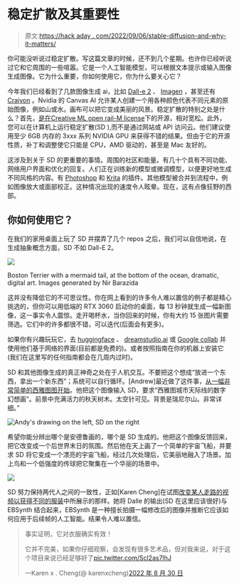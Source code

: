 # 稳定扩散及其重要性

> 原文:[https://hack aday . com/2022/09/06/stable-diffusion-and-why-it-matters/](https://hackaday.com/2022/09/06/stable-diffusion-and-why-it-matters/)

你可能没听说过稳定扩散。写这篇文章的时候，还不到几个星期。也许你已经听说过它和它周围的一些喧嚣。它是一个人工智能模型，可以根据文本提示或输入图像生成图像。它为什么重要，你如何使用它，你为什么要关心它？

今年我们已经看到了几款图像生成 ai，比如 [Dall-e 2](https://openai.com/dall-e-2/) 、 [Imagen](https://imagen.research.google/) ，甚至还有 [Craiyon](https://www.craiyon.com/) 。Nvidia 的 Canvas AI 允许某人创建一个用各种颜色代表不同元素的原始图像，例如山或水。画布可以把它变成美丽的风景。稳定扩散的特别之处是什么？首先，[是在](https://github.com/CompVis/stable-diffusion)[Creative ML open rail-M license](https://github.com/CompVis/stable-diffusion/blob/main/LICENSE)下的开源，相对宽松。此外，您可以在计算机上运行稳定扩散(SD ),而不是通过网站或 API 访问云。他们建议使用至少 6GB 内存的 3xxx 系列 NVIDIA GPU 来获得不错的结果。但由于它的开源性质，补丁和调整使它只能是 CPU，AMD 驱动的，甚至是 Mac 友好的。

这涉及到关于 SD 的更重要的事情。周围的社区和能量。有几十个具有不同功能、网络用户界面和优化的回复。人们正在训练新的模型或微调模型，以便更好地生成不同风格的内容。有 [Photoshop](https://old.reddit.com/r/StableDiffusion/comments/wyduk1/show_rstablediffusion_integrating_sd_in_photoshop/) 和 [Krita](https://github.com/sddebz/stable-diffusion-krita-plugin) 的插件。其他模型被合并到流程中，例如图像放大或面部校正。这种情况出现的速度令人眩晕。现在，这有点像狂野的西部。

## 你如何使用它？

在我们的家用桌面上玩了 SD 并摆弄了几个 repos 之后，我们可以自信地说，在生成抽象概念方面，SD 不如 Dall-E 2。

![](../Images/d28e5a8b1efbcb15d996542ba25c8ee2.png)

Boston Terrier with a mermaid tail, at the bottom of the ocean, dramatic, digital art.
Images generated by Nir Barazida

这并没有降低它的不可思议性。你在网上看到的许多令人难以置信的例子都是精心挑选的，但你可以用低端的 RTX 3060 启动你的桌面，每 13 秒钟就生成一幅新图像，这一事实令人震惊。走开喝杯水，当你回来的时候，你有大约 15 张图片需要筛选。它们中的许多都很不错，可以迭代(后面会有更多)。

如果你有兴趣玩玩它，去 [huggingface](https://huggingface.co/spaces/stabilityai/stable-diffusion) 、 [dreamstudio.ai](https://beta.dreamstudio.ai/) 或 [Google collab](https://colab.research.google.com/github/huggingface/notebooks/blob/main/diffusers/stable_diffusion.ipynb) 并使用他们基于网络的界面(目前都是免费的)。或者按照指南在你的机器上安装它(我们在这里写的任何指南都会在几周内过时)。

SD 和其他图像生成的真正神奇之处在于人机交互。不要把这个想成“放进一个东西，拿出一个新东西”；系统可以自行循环。[Andrew]最近做了这件事，[从一幅非常简单的西雅图图开始](https://andys.page/posts/how-to-draw/)。他把这个图像输入 SD，要求“西雅图城市天际线的数字幻想画”。前景中充满活力的秋天树木。太空针可见。背景是瑞尼尔山。非常详细。”

![Andy's drawing on the left, SD on the right](../Images/ca496a6d0a111e1d8fd4991ab78730e6.png)

希望你能分辨出哪个是安德鲁画的，哪个是 SD 生成的。他把这个图像反馈回来，把它改变成一个后世界末日的氛围。然后他在天上画了一个简单的宇宙飞船，并要求 SD 将它变成一个漂亮的宇宙飞船，经过几次处理后，它美丽地融入了场景。加上鸟和一个低强度的传球把它聚集在一个华丽的场景中。

![](../Images/32bcc0e8118f5b64339bb133c207f755.png)

SD 努力保持两代人之间的一致性，正如[Karen Cheng]在试图[改变某人走路的视频以获得不同的服装](https://twitter.com/karenxcheng/status/1564629076266160130)中所展示的那样。她将 Dalle 的输出(SD 在这里应该很好)与 EBSynth 结合起来，EBSynth 是一种擅长拍摄一幅修改后的图像并推断它应该如何应用于后续帧的人工智能。结果令人难以置信。

> 事实证明，它对衣服确实有效！
> 
> 它并不完美，如果你仔细观察，会发现有很多艺术品，但对我来说，对于这个项目来说已经足够好了[pic.twitter.com/Scl2as7lhJ](https://t.co/Scl2as7lhJ)
> 
> —Karen x . Cheng(@ karenxcheng)[2022 年 8 月 30 日](https://twitter.com/karenxcheng/status/1564633511578939395?ref_src=twsrc%5Etfw)